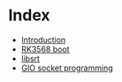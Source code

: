 # Index

* [Introduction](README.md)
* [RK3568 boot](rk3568_boot.md)
* [libsrt](libsrt.md)
* [GIO socket programming](gio_http.md)


